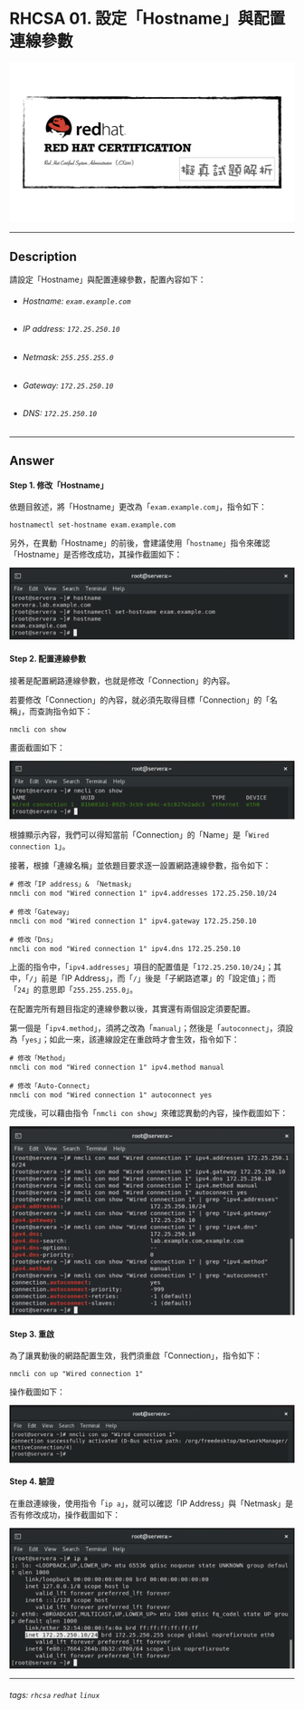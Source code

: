 # RHCSA 01. 設定「Hostname」與配置連線參數

![](https://github.com/rickbsr/Certification-RedHat-RHCSA/blob/main/pics/redhat-rhcsa.png?raw=true)

---

## Description

請設定「Hostname」與配置連線參數，配置內容如下：

- ###### Hostname: `exam.example.com`

- ###### IP address: `172.25.250.10`

- ###### Netmask: `255.255.255.0`

- ###### Gateway: `172.25.250.10`

- ###### DNS: `172.25.250.10`

---

## Answer

#### Step 1. 修改「Hostname」

依題目敘述，將「Hostname」更改為「`exam.example.com`」，指令如下：

```shell
hostnamectl set-hostname exam.example.com
```

另外，在異動「Hostname」的前後，會建議使用「`hostname`」指令來確認「Hostname」是否修改成功，其操作截圖如下：

![](https://github.com/rickbsr/Certification-RedHat-RHCSA/blob/main/pics/q01_set_hostname.png?raw=true)

#### Step 2. 配置連線參數

接著是配置網路連線參數，也就是修改「Connection」的內容。

若要修改「Connection」的內容，就必須先取得目標「Connection」的「名稱」，而查詢指令如下：

```shell
nmcli con show
```

畫面截圖如下：

![](https://github.com/rickbsr/Certification-RedHat-RHCSA/blob/main/pics/q01_con_show.png?raw=true)

根據顯示內容，我們可以得知當前「Connection」的「Name」是「`Wired connection 1`」。

接著，根據「連線名稱」並依題目要求逐一設置網路連線參數，指令如下：

```shell
# 修改「IP address」& 「Netmask」
nmcli con mod "Wired connection 1" ipv4.addresses 172.25.250.10/24

# 修改「Gateway」
nmcli con mod "Wired connection 1" ipv4.gateway 172.25.250.10

# 修改「Dns」
nmcli con mod "Wired connection 1" ipv4.dns 172.25.250.10
```

上面的指令中，「`ipv4.addresses`」項目的配置值是「`172.25.250.10/24`」；其中，「`/`」前是「IP Address」，而「`/`」後是「子網路遮罩」的「設定值」；而「`24`」的意思即「`255.255.255.0`」。

在配置完所有題目指定的連線參數以後，其實還有兩個設定須要配置。

第一個是「`ipv4.method`」，須將之改為「`manual`」；然後是「`autoconnect`」，須設為「`yes`」；如此一來，該連線設定在重啟時才會生效，指令如下：

```shell
# 修改「Method」
nmcli con mod "Wired connection 1" ipv4.method manual

# 修改「Auto-Connect」
nmcli con mod "Wired connection 1" autoconnect yes
```

完成後，可以藉由指令「`nmcli con show`」來確認異動的內容，操作截圖如下：

![](https://github.com/rickbsr/Certification-RedHat-RHCSA/blob/main/pics/q01_con_mod.png?raw=true)

#### Step 3. 重啟

為了讓異動後的網路配置生效，我們須重啟「Connection」，指令如下：

```shell
nmcli con up "Wired connection 1"
```

操作截圖如下：

![](https://github.com/rickbsr/Certification-RedHat-RHCSA/blob/main/pics/q01_con_up.png?raw=true)

#### Step 4. 驗證

在重啟連線後，使用指令「`ip a`」，就可以確認「IP Address」與「Netmask」是否有修改成功，操作截圖如下：

![](https://github.com/rickbsr/Certification-RedHat-RHCSA/blob/main/pics/q01_verify.png?raw=true)

---

###### tags: `rhcsa` `redhat` `linux`